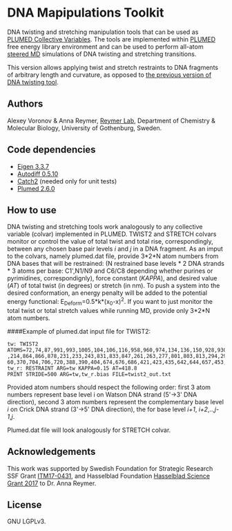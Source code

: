 
# DNA Mapipulations Toolkit
DNA twisting and stretching manipulation tools that can be used as [PLUMED Collective Variables](https://www.plumed.org/doc-v2.6/user-doc/html/colvarintro.html). The tools are implemented within [PLUMED](https://www.plumed.org/) free energy library environment and can be used to perform all-atom [steered MD](https://en.wikipedia.org/wiki/Molecular_dynamics#Steered_molecular_dynamics_(SMD)) simulations of DNA twisting and stretching transitions.

This version allows applying twist and stretch restraints to DNA fragments of arbitrary length and curvature, as opposed to [the previous version of DNA twisting tool](https://github.com/annareym/PLUMED_DNA-Twist).

## Authors

Alexey Voronov & Anna Reymer, [Reymer Lab](https://cmb.gu.se/english/about_us/staff?userId=xreyan), Department of Chemistry & Molecular Biology, University of Gothenburg, Sweden.


## Code dependencies

* [Eigen 3.3.7](http://eigen.tuxfamily.org/)
* [Autodiff 0.5.10](https://github.com/autodiff/autodiff)
* [Catch2](https://github.com/catchorg/Catch2) (needed only for unit tests)
* [Plumed 2.6.0](https://www.plumed.org/)


## How to use
DNA twisting and stretching tools work analogously to any collective variable (colvar) implemented in PLUMED. TWIST2 and STRETCH colvars monitor or control the value of total twist and total rise, correspondingly, between any chosen base pair levels _i_ and _j_ in a DNA fragment. As an imput to the colvars, namely plumed.dat file, provide 3\*2\*N atom numbers from DNA bases that will be restrained: (N restrained base levels \* 2 DNA strands \* 3 atoms per base: C1',N1/N9 and C6/C8 depending whether purines or pyrimidines, correspondignly), force constant (_KAPPA_), and desired value (_AT_) of total twist (in degrees) or stretch (in nm). To push a system into the desired conformation, an energy penalty will be added to the potential energy functional: E<sub>Deform</sub>=0.5\*k\*(x<sub>0</sub>-x)<sup>2</sup>. If you want to just monitor the total twist or total stretch values while running MD, provide only 3\*2\*N atom numbers.

####Example of plumed.dat input file for TWIST2:
```
tw: TWIST2 ATOMS=72,74,87,991,993,1005,104,106,116,958,960,974,134,136,150,928,930,940,167,169,181,896,898,911,199,201
,214,864,866,878,231,233,243,831,833,847,261,263,277,801,803,813,294,296,308,769,771,784,326,328,341,737,739,751,358,3
60,370,704,706,720,388,390,404,674,676,686,421,423,435,642,644,657,453,455,468,610,612,624
tw_r: RESTRAINT ARG=tw KAPPA=0.15 AT=418.8
PRINT STRIDE=500 ARG=tw,tw_r.bias FILE=twist2_out.txt
```

Provided atom numbers should respect the following order: first 3 atom numbers represent base level i on Watson DNA strand (5'->3' DNA direction), second 3 atom numbers represent the complementary base level _i_ on Crick DNA strand (3'->5' DNA direction), the for base level _i+1_, _i+2_,..,_j-1_,_j_. 

Plumed.dat file will look analogously for STRETCH colvar.

## Acknowledgements
This work was supported by Swedish Foundation for Strategic Research SSF Grant [ITM17-0431](https://strategiska.se/en/research/ongoing-research/instrument-technique-and-method-development-2017/project/9774/), and Hasselblad Foundation [Hasselblad Science Grant 2017](https://www.hasselbladfoundation.org/wp/naturvetenskaplig-projekt/female-scientists) to Dr. Anna Reymer.

## License

GNU LGPLv3.